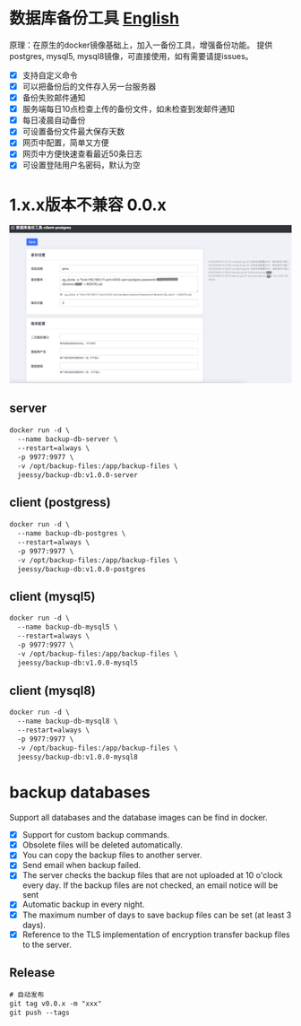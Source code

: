 # 数据库备份工具 [English](README-EN.md)
  原理：在原生的docker镜像基础上，加入一备份工具，增强备份功能。
  提供postgres, mysql5, mysql8镜像，可直接使用，如有需要请提issues。
  - [X] 支持自定义命令
  - [X] 可以把备份后的文件存入另一台服务器
  - [X] 备份失败邮件通知
  - [X] 服务端每日10点检查上传的备份文件，如未检查到发邮件通知
  - [X] 每日凌晨自动备份
  - [X] 可设置备份文件最大保存天数
  - [x] 网页中配置，简单又方便
  - [x] 网页中方便快速查看最近50条日志
  - [x] 可设置登陆用户名密码，默认为空

# 1.x.x版本不兼容 0.0.x
![avatar](backup-db-web.png)


## server
```
docker run -d \
  --name backup-db-server \
  --restart=always \
  -p 9977:9977 \
  -v /opt/backup-files:/app/backup-files \
  jeessy/backup-db:v1.0.0-server
```


## client (postgress)
```
docker run -d \
  --name backup-db-postgres \
  --restart=always \
  -p 9977:9977 \
  -v /opt/backup-files:/app/backup-files \
  jeessy/backup-db:v1.0.0-postgres
```

## client (mysql5)
```
docker run -d \
  --name backup-db-mysql5 \
  --restart=always \
  -p 9977:9977 \
  -v /opt/backup-files:/app/backup-files \
  jeessy/backup-db:v1.0.0-mysql5
```

## client (mysql8)
```
docker run -d \
  --name backup-db-mysql8 \
  --restart=always \
  -p 9977:9977 \
  -v /opt/backup-files:/app/backup-files \
  jeessy/backup-db:v1.0.0-mysql8
```

# backup databases
  Support all databases and the database images can be find in docker.
  - [X] Support for custom backup commands.
  - [X] Obsolete files will be deleted automatically.
  - [X] You can copy the backup files to another server.
  - [x] Send email when backup failed.
  - [x] The server checks the backup files that are not uploaded at 10 o'clock every day. If the backup files are not checked, an email notice will be sent
  - [x] Automatic backup in every night.
  - [x] The maximum number of days to save backup files can be set (at least 3 days).
  - [x] Reference to the TLS implementation of encryption transfer backup files to the server.

## Release
```
# 自动发布
git tag v0.0.x -m "xxx" 
git push --tags
```